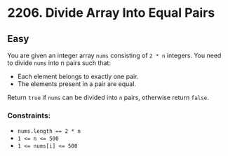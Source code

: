 # 2206. Divide Array Into Equal Pairs

## Easy

You are given an integer array `nums` consisting of `2 * n` integers. You need to divide `nums` into n pairs such that:

- Each element belongs to exactly one pair.
- The elements present in a pair are equal.

Return `true` if `nums` can be divided into `n` pairs, otherwise return `false`.

### Constraints:

- `nums.length == 2 * n`
- `1 <= n <= 500`
- `1 <= nums[i] <= 500`
